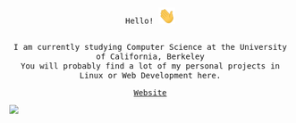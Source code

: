##

<p align="center"><samp>Hello!<samp> <img src="https://github.com/DanL2015/DanL2015/blob/main/assets/wave.gif?raw=true" width="30px"></p>

##

<p align="center"><samp>I am currently studying Computer Science at the University of California, Berkeley<br>
You will probably find a lot of my personal projects in Linux or Web Development here.</samp></p>

<p align="center">
  <a href="https://dliu.is-a.dev"><samp>Website</samp></a>
</p>

![](https://komarev.com/ghpvc/?username=DanL2015&color=262626)
